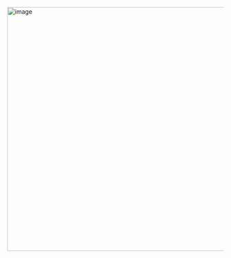 <img width="1215" height="567" alt="image" src="https://github.com/user-attachments/assets/0378bcfe-3b84-41b4-a877-23860619e46b" />
